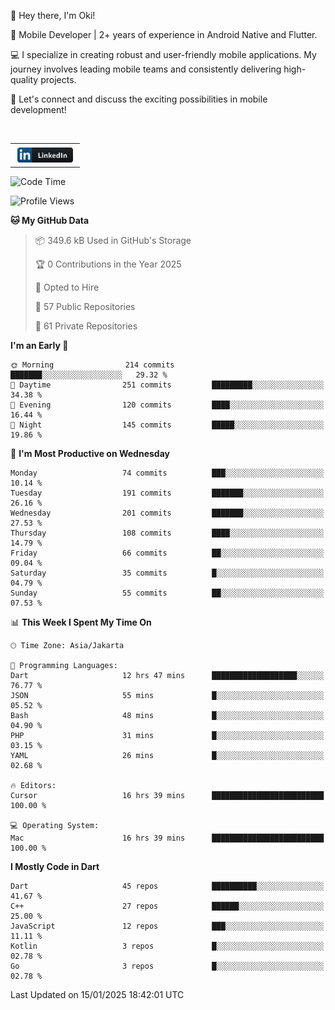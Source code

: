 <p>
 👋 Hey there, I'm Oki!

🚀 Mobile Developer | 2+ years of experience in Android Native and Flutter.

💻 I specialize in creating robust and user-friendly mobile applications. My journey involves leading mobile teams and consistently delivering high-quality projects.

🔗 Let's connect and discuss the exciting possibilities in mobile development!

<br>

<table style="border:none; border-collapse:collapse; cellspacing:0; cellpadding:0">
    <tr>
        <td>
           <a href="https://www.linkedin.com/in/oki-6ba305173/" target="_blank">
              <img src="https://github.com/inisialkey/inisialkey/blob/main/assets/linkedin.svg" alt="LinkedIn" style="vertical-align:top; margin:4px" height=24>
          </a>
        </td>
    </tr>
</table>

<!-- <br>

<!--START_SECTION:waka-->
![Code Time](http://img.shields.io/badge/Code%20Time-960%20hrs%2010%20mins-blue)

![Profile Views](http://img.shields.io/badge/Profile%20Views-1-blue)

**🐱 My GitHub Data** 

> 📦 349.6 kB Used in GitHub's Storage 
 > 
> 🏆 0 Contributions in the Year 2025
 > 
> 💼 Opted to Hire
 > 
> 📜 57 Public Repositories 
 > 
> 🔑 61 Private Repositories 
 > 
**I'm an Early 🐤** 

```text
🌞 Morning                214 commits         ███████░░░░░░░░░░░░░░░░░░   29.32 % 
🌆 Daytime                251 commits         █████████░░░░░░░░░░░░░░░░   34.38 % 
🌃 Evening                120 commits         ████░░░░░░░░░░░░░░░░░░░░░   16.44 % 
🌙 Night                  145 commits         █████░░░░░░░░░░░░░░░░░░░░   19.86 % 
```
📅 **I'm Most Productive on Wednesday** 

```text
Monday                   74 commits          ███░░░░░░░░░░░░░░░░░░░░░░   10.14 % 
Tuesday                  191 commits         ███████░░░░░░░░░░░░░░░░░░   26.16 % 
Wednesday                201 commits         ███████░░░░░░░░░░░░░░░░░░   27.53 % 
Thursday                 108 commits         ████░░░░░░░░░░░░░░░░░░░░░   14.79 % 
Friday                   66 commits          ██░░░░░░░░░░░░░░░░░░░░░░░   09.04 % 
Saturday                 35 commits          █░░░░░░░░░░░░░░░░░░░░░░░░   04.79 % 
Sunday                   55 commits          ██░░░░░░░░░░░░░░░░░░░░░░░   07.53 % 
```


📊 **This Week I Spent My Time On** 

```text
🕑︎ Time Zone: Asia/Jakarta

💬 Programming Languages: 
Dart                     12 hrs 47 mins      ███████████████████░░░░░░   76.77 % 
JSON                     55 mins             █░░░░░░░░░░░░░░░░░░░░░░░░   05.52 % 
Bash                     48 mins             █░░░░░░░░░░░░░░░░░░░░░░░░   04.90 % 
PHP                      31 mins             █░░░░░░░░░░░░░░░░░░░░░░░░   03.15 % 
YAML                     26 mins             █░░░░░░░░░░░░░░░░░░░░░░░░   02.68 % 

🔥 Editors: 
Cursor                   16 hrs 39 mins      █████████████████████████   100.00 % 

💻 Operating System: 
Mac                      16 hrs 39 mins      █████████████████████████   100.00 % 
```

**I Mostly Code in Dart** 

```text
Dart                     45 repos            ██████████░░░░░░░░░░░░░░░   41.67 % 
C++                      27 repos            ██████░░░░░░░░░░░░░░░░░░░   25.00 % 
JavaScript               12 repos            ███░░░░░░░░░░░░░░░░░░░░░░   11.11 % 
Kotlin                   3 repos             █░░░░░░░░░░░░░░░░░░░░░░░░   02.78 % 
Go                       3 repos             █░░░░░░░░░░░░░░░░░░░░░░░░   02.78 % 
```




 Last Updated on 15/01/2025 18:42:01 UTC
<!--END_SECTION:waka-->